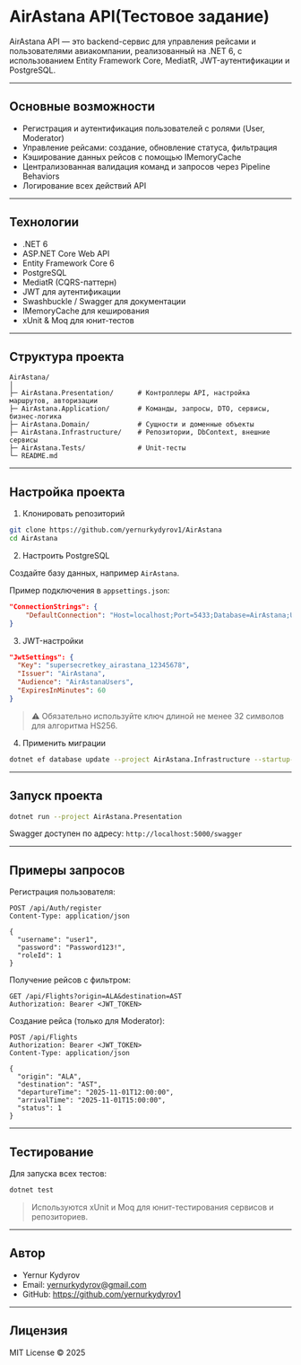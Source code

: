 
# AirAstana API(Тестовое задание)

AirAstana API — это backend-сервис для управления рейсами и пользователями авиакомпании, реализованный на .NET 6, с использованием Entity Framework Core, MediatR, JWT-аутентификации и PostgreSQL.

---

## Основные возможности

- Регистрация и аутентификация пользователей с ролями (User, Moderator)
- Управление рейсами: создание, обновление статуса, фильтрация
- Кэширование данных рейсов с помощью IMemoryCache
- Централизованная валидация команд и запросов через Pipeline Behaviors
- Логирование всех действий API

---

## Технологии

- .NET 6
- ASP.NET Core Web API
- Entity Framework Core 6
- PostgreSQL
- MediatR (CQRS-паттерн)
- JWT для аутентификации
- Swashbuckle / Swagger для документации
- IMemoryCache для кеширования
- xUnit & Moq для юнит-тестов

---

## Структура проекта

```
AirAstana/
│
├─ AirAstana.Presentation/      # Контроллеры API, настройка маршрутов, авторизации
├─ AirAstana.Application/       # Команды, запросы, DTO, сервисы, бизнес-логика
├─ AirAstana.Domain/            # Сущности и доменные объекты
├─ AirAstana.Infrastructure/    # Репозитории, DbContext, внешние сервисы
├─ AirAstana.Tests/             # Unit-тесты
└─ README.md
```

---

## Настройка проекта

1. Клонировать репозиторий

```bash
git clone https://github.com/yernurkydyrov1/AirAstana
cd AirAstana
```

2. Настроить PostgreSQL

Создайте базу данных, например `AirAstana`.  

Пример подключения в `appsettings.json`:

```json
"ConnectionStrings": {
    "DefaultConnection": "Host=localhost;Port=5433;Database=AirAstana;Username=postgres;Password=12345"
}
```

3. JWT-настройки

```json
"JwtSettings": {
  "Key": "supersecretkey_airastana_12345678",
  "Issuer": "AirAstana",
  "Audience": "AirAstanaUsers",
  "ExpiresInMinutes": 60
}
```

> ⚠️ Обязательно используйте ключ длиной не менее 32 символов для алгоритма HS256.

4. Применить миграции

```bash
dotnet ef database update --project AirAstana.Infrastructure --startup-project AirAstana.Presentation
```

---

## Запуск проекта

```bash
dotnet run --project AirAstana.Presentation
```

Swagger доступен по адресу: `http://localhost:5000/swagger`

---

## Примеры запросов

Регистрация пользователя:

```http
POST /api/Auth/register
Content-Type: application/json

{
  "username": "user1",
  "password": "Password123!",
  "roleId": 1
}
```

Получение рейсов с фильтром:

```http
GET /api/Flights?origin=ALA&destination=AST
Authorization: Bearer <JWT_TOKEN>
```

Создание рейса (только для Moderator):

```http
POST /api/Flights
Authorization: Bearer <JWT_TOKEN>
Content-Type: application/json

{
  "origin": "ALA",
  "destination": "AST",
  "departureTime": "2025-11-01T12:00:00",
  "arrivalTime": "2025-11-01T15:00:00",
  "status": 1
}
```

---

## Тестирование

Для запуска всех тестов:

```bash
dotnet test
```

> Используются xUnit и Moq для юнит-тестирования сервисов и репозиториев.

---

## Автор

- Yernur Kydyrov  
- Email: yernurkydyrov@gmail.com
- GitHub: https://github.com/yernurkydyrov1

---

## Лицензия

MIT License © 2025

